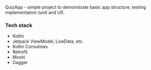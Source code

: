 QuizApp - simple project to demonstrate basic app structure, testing implementation (unit and UI).

### Tech stack
- Kotlin
- Jetpack ViewModel, LiveData, etc.
- Kotlin Coroutines
- Retrofit
- Moshi
- Dagger
